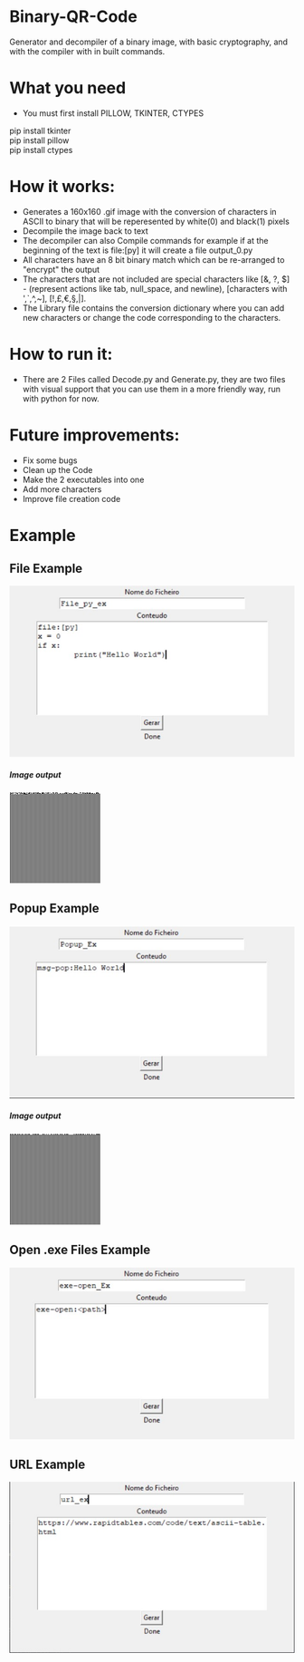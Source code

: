 # Binary-QR-Code
Generator and decompiler of a binary image, with basic cryptography, and with the compiler with in built commands.

# What you need
- You must first install PILLOW, TKINTER, CTYPES

pip install tkinter<br>
pip install pillow<br>
pip install ctypes

# How it works:
- Generates a 160x160 .gif image with the conversion of characters in ASCII to binary that will be reperesented by white(0) and black(1) pixels
- Decompile the image back to text
- The decompiler can also Compile commands for example if at the beginning of the text is file:[py] it will create a file output_0.py
- All characters have an 8 bit binary match which can be re-arranged to "encrypt" the output
- The characters that are not included are special characters like [&, ?, $] - (represent actions like tab, null_space, and newline), [characters with ',`,^,~], [!,£,€,§,|].
- The Library file contains the conversion dictionary where you can add new characters or change the code corresponding to the characters.

# How to run it:
- There are 2 Files called Decode.py and Generate.py, they are two files with visual support that you can use them in a more friendly way, run with python for now.

# Future improvements:
- Fix some bugs
- Clean up the Code
- Make the 2 executables into one
- Add more characters
- Improve file creation code

# Example
<h2>File Example</h2>

![Not Found](https://raw.githubusercontent.com/Jpsloureiro2002/Binary-QR-Code/main/App/Example/File_py_ex.jpg)

<h5>Image output</h5>

![Not Found](https://raw.githubusercontent.com/Jpsloureiro2002/Binary-QR-Code/main/App/BinaryCode/File_py_Ex.gif)

<h2>Popup Example</h2>

![Not Found](https://raw.githubusercontent.com/Jpsloureiro2002/Binary-QR-Code/main/App/Example/Msg-pop_example.jpg)

<h5>Image output</h5>

![Not Found](https://raw.githubusercontent.com/Jpsloureiro2002/Binary-QR-Code/main/App/BinaryCode/Popup_Ex.gif)

<h2>Open .exe Files Example</h2>

![Not Found](https://raw.githubusercontent.com/Jpsloureiro2002/Binary-QR-Code/main/App/Example/exe-open_ex.jpg)

<h2>URL Example</h2>

![Not Found](https://raw.githubusercontent.com/Jpsloureiro2002/Binary-QR-Code/main/App/Example/url_ex.jpg)
